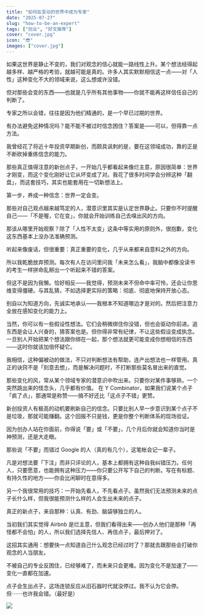 ```yaml
---
title: "如何在变动的世界中成为专家"
date: "2025-07-27"
slug: "how-to-be-an-expert"
tags: ["创业", "好文推荐"]
cover: "cover.jpg"
icon: "😎"
images: ["cover.jpg"]
---
```

如果这世界是静止不变的，我们对观念的信心就能一路线性上升。某个想法经得起越多样、越严格的考验，就越可能是真的。许多人其实默默相信这一点——对「人性」这种变化不大的领域来说，这么想或许没错。



但对那些会变的东西——也就是几乎所有其他事物——你就不能再这样信任自己的判断了。



专家之所以会错，往往是因为他们精通的，是一个早已过期的世界。



有办法避免这种情况吗？能不能不被过时信念困住？答案是——可以，但得靠一点方法。



我曾经花了将近十年投资早期新创，而颇具讽刺的是，要在这领域成功，靠的正是不断砍掉重练信念的能力。



那些真正值得注意的新创点子，一开始几乎都看起来像烂主意，原因很简单：世界才刚变，而这个变化刚好让它从坏变成了对。我花了很多时间学会分辨这种「翻盘」，而这套技巧，其实也能套用在一切新想法上。



第一步，养成一种信念：世界一定会变。



那些对自己观点越来越笃定的人，潜意识里其实是认定世界静止。只要你不时提醒自己——「不是喔，它在变」，你就会开始训练自己去嗅出风的方向。



那该从哪里开始观察？除了「人性不太变」这条中等实用的原则外，很抱歉，变化这东西基本上没办法准确预测。



听起来像废话，但很重要：真正重要的变化，几乎从来都来自意料之外的方向。



所以我乾脆放弃预测。每次有人在访问里问我「未来怎么看」，我脑中都像没读书的考生一样拼命乱掰出一个听起来不错的答案。



但这不是因为我懒。恰好相反——我觉得，预测未来不但命中率可怜，还会让你思维变得僵硬。与其乱猜，不如选择更实际的策略：彻底、彻底地保持开放心态。



别自以为知道方向，先诚实地承认——我根本不知道哪边才是对的。然后把注意力全放在感知变化的能力上。



当然，你可以有一些假设性想法。它们会稍微绑住你没错，但也会驱动你前进。追东西是会让人兴奋的，猜答案也是。但你得非常有纪律，不让这些假设变成执念。
一旦别人开始把某个想法跟你绑在一起，那个想法就更可能变成你想相信的东西——这时你就该加倍怀疑它。



我相信，这种偏被动的做法，不只对判断想法有帮助，连产出想法也一样管用。真正的诀窍不是「刻意去想」，而是解决问题时，不打断那些莫名冒出来的直觉。



那些变化的风，常从某个领域专家的潜意识中吹出来。只要你对某件事够熟，一个突然跳出来的怪念头，几乎都有价值。
在 Y Combinator，如果我们说某个点子「疯了点」，那通常是称赞——搞不好还比「这点子不错」更赞。



新创投资人有极高的动机要刷新自己的信念。只要比别人早一步意识到某个点子不是垃圾，那就可能赚翻。这个回报不只是钱，更是你整个判断体系的现场验证。



因为创办人站在你面前，你得说「要」或「不要」，几个月后你就会知道你当时是神预测，还是大走眼。



那些说「不要」而错过 Google 的人（真的有几个），这笔帐会记一辈子。



凡是对想法要「下注」而非只评论的人，基本上都拥有这种自我纠错压力。任何人，只要愿意，也能拥有这种压力——你只要公开写下自己的判断。写在有标题、有持久性的地方——你会比闲聊时在意得多。



另一个我很常用的技巧：一开始先看人，不先看点子。虽然我们无法预测未来的点子长什么样，但我很能预测什么样的人会生出未来的点子。



真正的新点子，来自那种：认真、有劲、脑袋够独立的人。



当初我们其实觉得 Airbnb 是烂主意，但我们看得出来——创办人他们是那种「再怪都不会怕」的人，所以我们选择先信人、再信点子，最后押对了。



这招其实通用：想要快一点知道自己什么观念已经过时了？那就去跟那些会打破你观念的人当朋友。



不被自己的专业反困住，已经够难了，而未来只会更难。因为变化不是加速了——变化一直都在加速。



点子会生出点子，这场连锁反应从旧石器时代就没停过。我不认为它会停。
但⋯⋯也许我会错。（最好是）




![](https://prod-files-secure.s3.us-west-2.amazonaws.com/112d0858-5090-4d34-a606-b75eb8d65fd2/46476355-9cf3-4e99-9b7a-3531bc426380/1000202064.png?X-Amz-Algorithm=AWS4-HMAC-SHA256&X-Amz-Content-Sha256=UNSIGNED-PAYLOAD&X-Amz-Credential=ASIAZI2LB466Z4SHGKXP%2F20251015%2Fus-west-2%2Fs3%2Faws4_request&X-Amz-Date=20251015T141428Z&X-Amz-Expires=3600&X-Amz-Security-Token=IQoJb3JpZ2luX2VjEM3%2F%2F%2F%2F%2F%2F%2F%2F%2F%2FwEaCXVzLXdlc3QtMiJHMEUCIQCLHw%2BduHK0OzdO4HB7KzBYQi9sZEVXtLrHsSWyFZpOGQIgZ0k4qKvpWOKpQFOlEizPpcIh40B%2BxTyhPJGC%2B3aZtcIq%2FwMIdhAAGgw2Mzc0MjMxODM4MDUiDOEdkhCPuwpoV1rS8SrcA0Y5897OL%2B4iaiCyfUyaQ2yicLCuB0Of9KcXtaI0dRlA3b%2FlDiP7%2FpFbVJyiJ%2B4dfaoCgHomUJUab%2FxixTWKWy0taw2yMdrUHOnxO%2F4H13F96QTmcfcw8fENr3Om%2F0YhYBJYI5vJd%2BJ5EbXEFGVKZewx0pJzbroUxa69hkb1cCeETRs4VileRUA3BFs02yKbyP2u0YpDei0IwqMAYFEatwB4OTYkfYDDr%2BH8Tn4ffp3QihnQ9dUgIcZRWs2bLD%2F3TVINSnkWWQp2NX4ZCLTNyQZRW5DZk%2F3L7JunterjCaoqLBFpljfpn%2BZkEjNW2B1dFbWPr613V1farDDOHBYjtxUJ7l7dkc4kCEIt64EQSisd%2BpsSMD%2FUjq%2BA2%2FXsmsVp4Iba1QLyVJDn6afA410mM%2FUNC1n%2BGC7mRfFuZcksL%2B2bhmxwJFRxvZqYdbqNV%2B9udqJtYMowx042%2B%2BD5kfReHq9J%2B9ZlkbpT5IwHu%2Ftk6JvehboIAK8eSUif%2FL8tQfGWycmiqfoaQfWeH6F8b4MreuBomoXZzFcgk9CEoTDXv5OPGOQgmpoglyNfE5InasJrDxhMOSFgGJQPQWQ2Q5Px%2BY3mfdzRLwyfGE877tBOYcqhYvhnsDWjmmkEW9FbMPq6vscGOqUBsAWpYZW8PUe%2B21m%2F5ygKz7tDJVl0840%2F%2FG0aNP5cU2T1Hw91iy8oQZDh7XRCFay%2B6KAW56MWmgbbQW8KsIiNvgVtO8SRz7ILiBbXEAiHEGc%2BE0CdzIYaUKY8h6QY%2BTNkehufy7d6stxTxvKbQHUde1OfokkID8FhapRT7wz0u18FyL977AwsmUHLzMy1A4zDll0mk18jBwt2oVd71SOBB7MPpT91&X-Amz-Signature=da7babad78639b4d231f174344410e9e61ba375f2bf26d7cf902d542f6b659ec&X-Amz-SignedHeaders=host&x-amz-checksum-mode=ENABLED&x-id=GetObject)

